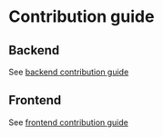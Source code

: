 # Contribution guide



## Backend
See [backend contribution guide](backend/CONTRIBUTING.md)

## Frontend
See [frontend contribution guide](frontend/CONTRIBUTING.md)



